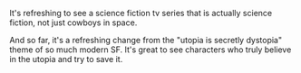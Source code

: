 It's refreshing to see a science fiction tv series that is actually science fiction, not just cowboys in space. 

And so far, it's a refreshing change from the "utopia is secretly dystopia" theme of so much modern SF. It's great to see characters who truly believe in the utopia and try to save it.